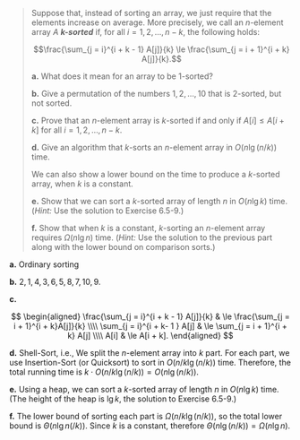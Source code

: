 > Suppose that, instead of sorting an array, we just require that the elements increase on average. More precisely, we call an $n$-element array $A$ ***k-sorted*** if, for all $i = 1, 2, \ldots, n - k$, the following holds:
>
> $$\frac{\sum_{j = i}^{i + k - 1} A[j]}{k} \le \frac{\sum_{j = i + 1}^{i + k} A[j]}{k}.$$
>
> **a.** What does it mean for an array to be $1$-sorted?
>
> **b.** Give a permutation of the numbers $1, 2, \ldots, 10$ that is $2$-sorted, but not sorted.
>
> **c.** Prove that an $n$-element array is $k$-sorted if and only if $A[i] \le A[i + k]$ for all $i = 1, 2, \ldots, n - k$.
>
> **d.** Give an algorithm that $k$-sorts an $n$-element array in $O(n\lg (n / k))$ time.
>
> We can also show a lower bound on the time to produce a $k$-sorted array, when $k$ is a constant.
>
> **e.** Show that we can sort a $k$-sorted array of length $n$ in $O(n\lg k)$ time. ($\textit{Hint:}$ Use the solution to Exercise 6.5-9.)
>
> **f.** Show that when $k$ is a constant, $k$-sorting an $n$-element array requires $\Omega(n\lg n)$ time. ($\textit{Hint:}$ Use the solution to the previous part along with the lower bound on comparison sorts.)

**a.** Ordinary sorting

**b.** $2, 1, 4, 3, 6, 5, 8, 7, 10, 9$.

**c.** 

$$
\begin{aligned}
\frac{\sum_{j = i}^{i + k - 1} A[j]}{k} & \le \frac{\sum_{j = i + 1}^{i + k}A[j]}{k} \\\\
          \sum_{j = i}^{i + k- 1 } A[j] & \le \sum_{j = i + 1}^{i + k} A[j] \\\\
                                   A[i] & \le A[i + k].
\end{aligned}
$$

**d.** Shell-Sort, i.e., We split the $n$-element array into $k$ part. For each part, we use Insertion-Sort (or Quicksort) to sort in $O(n / k \lg(n / k))$ time. Therefore, the total running time is $k \cdot O(n / k \lg(n / k)) = O(n\lg(n / k))$.

**e.** Using a heap, we can sort a $k$-sorted array of length $n$ in $O(n\lg k)$ time. (The height of the heap is $\lg k$, the solution to Exercise 6.5-9.)

**f.** The lower bound of sorting each part is $\Omega(n / k\lg(n / k))$, so the total lower bound is $\Theta(n\lg n(/k))$. Since $k$ is a constant, therefore $\Theta(n\lg(n / k)) = \Omega(n\lg n)$.
